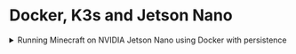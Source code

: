 # Docker, K3s and Jetson Nano

<details><summary>
Running Minecraft on NVIDIA Jetson Nano using Docker with persistence
 </summary>
 <br>
 
 ```
 sudo docker run -d -p 25565:25565 \
                   -e EULA=true \
                   -e ONLINE_MODE=false \
                   -e DIFFICULTY=hard \
                   -e OPS=collabnix  \
                   -e MAX_PLAYERS=50 \
                   -e MOTD="welcome to Collabnix" \
                   -v /tmp/minecraft_data:/data \
                   --name mc 
                   itzg/minecraft-server
```
 
 </details>
